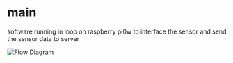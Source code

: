 # main

software running in loop on raspberry pi0w to interface the sensor and
send the sensor data to server

![Flow Diagram](https://github.com/lmarschall/canairi/blob/main/main/flow_diagram.png)